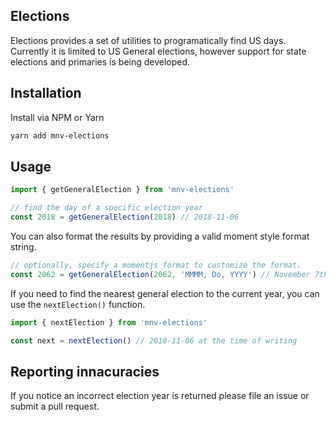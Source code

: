 ## Elections

Elections provides a set of utilities to programatically find US days.
Currently it is limited to US General elections, however support for state
elections and primaries is being developed.

## Installation

Install via NPM or Yarn

```sh
yarn add mnv-elections
```

## Usage

```js
import { getGeneralElection } from 'mnv-elections'

// find the day of a specific election year
const 2018 = getGeneralElection(2018) // 2018-11-06
```

You can also format the results by providing a valid moment style format string.
```js
// optionally, specify a momentjs format to customize the format. 
const 2062 = getGeneralElection(2062, 'MMMM, Do, YYYY') // November 7th, 2062
```

If you need to find the nearest general election to the current year, you can
use the `nextElection()` function.

```js
import { nextElection } from 'mnv-elections'

const next = nextElection() // 2018-11-06 at the time of writing
```
## Reporting innacuracies
If you notice an incorrect election year is returned please file an issue or
submit a pull request.

